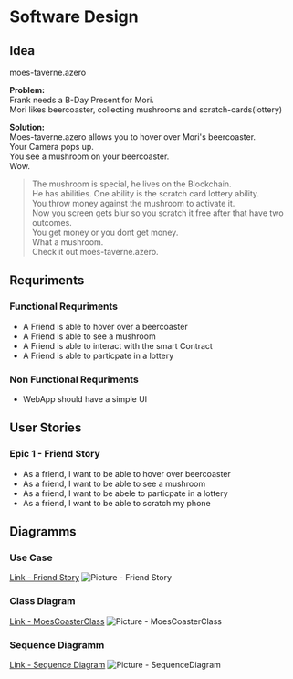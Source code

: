 # Software Design

## Idea

moes-taverne.azero

**Problem:**  
Frank needs a B-Day Present for Mori.  
Mori likes beercoaster, collecting mushrooms and scratch-cards(lottery)

**Solution:**  
Moes-taverne.azero allows you to hover over Mori's beercoaster.  
Your Camera pops up.  
You see a mushroom on your beercoaster.  
Wow.

> The mushroom is special, he lives on the Blockchain.  
> He has abilities. One ability is the scratch card lottery ability.  
> You throw money against the mushroom to activate it.  
> Now you screen gets blur so you scratch it free after that have two outcomes.  
> You get money or you dont get money.  
> What a mushroom.  
> Check it out moes-taverne.azero.

## Requriments

### Functional Requriments

- A Friend is able to hover over a beercoaster
- A Friend is able to see a mushroom
- A Friend is able to interact with the smart Contract
- A Friend is able to particpate in a lottery

### Non Functional Requriments

- WebApp should have a simple UI

## User Stories

### Epic 1 - Friend Story

- As a friend, I want to be able to hover over beercoaster
- As a friend, I want to be able to see a mushroom
- As a friend, I want to be abele to particpate in a lottery
- As a friend, I want to be able to scratch my phone

## Diagramms

### Use Case

[Link - Friend Story](https://plantuml.github.io/plantuml-core/raw.html?JOmn3W8n30HxlsBfxeeKF08-m0kYd26MGd8oAoH-Jq11f5bhH-CzCEjTiPTeLOfU2JQutJAncMkYjIeq5iLfjuGZ0d1sqxfTsFmb4bE_0q5aoUsflihoKErfbUfT-O3aaIcl8aCE0Jzx8j-_gVyNPcbilG40)
![Picture - Friend Story](https://www.plantuml.com/plantuml/dpng/JOyn2iCm34LtdKBTai53Rv2blK1FO1or5ZXsK7uBlNrLCC6BX1vF7_vo81hUMw4Bicp2UubQgSWJZCQchmnUrIH1MoKeYl1jryHN3intKwdh0ys-H37vxeY9fjm-OZDDXuXFhH1pvG-IHQGy4tKv1ExsIFnll8U40PvPYnFlyGC0)

### Class Diagram

[Link - MoesCoasterClass](https://plantuml.github.io/plantuml-core/raw.html?3Sqn3i8m3030tQym6uWVTAh430iFY8nhg4NYHBOx8CJVwNhBpP7akRKAXrob2OvAQi2L8l3Q9IwT8iNn2sVKyOnIrTuJtjFLNhkrRlAPyBQrXpWCybJMGIabs2bvBKo-74_mWrbisQS_)
![Picture - MoesCoasterClass](https://www.plantuml.com/plantuml/png/3Sqn3i8m3030tQym6uWVTAh430iFY8nhg4NYHBOx8CJVwNhBpP7akRKAXrob2OvAQi2L8l3Q9IwT8iNn2sVKyOnIrTuJtjFLNhkrRlAPyBQrXpWCybJMGIabs2bvBKo-74_mWrbisQS_)

### Sequence Diagramm

[Link - Sequence Diagram](https://plantuml.github.io/plantuml-core/raw.html?VP7DIWDH38NtUOhu0Bx0BBHISAKh5wxJQNG2CyabYPPvUrEy88DjDo4SldFE_Tb5akVNCiDTJhmmjfb40MXCStnsOJqYHT-0DILNVEV3KskbzmsEb7IWO7nRAcvlcbu91Mm50EYHzm_TEk1at-o1vubxeqXsw0L5_V83HiqeThPFf-K2S29LmXYTSfmUB_Ii77-sxRa6x7WhKKPfb1meYY-MoRx2XhvkFudUw9WbaZMsOV_l-6hAwzKNK4lva95IJ05sfPq_3tu0)
![Picture - SequenceDiagram](https://www.plantuml.com/plantuml/png/VP7DIWDH38NtUOhu0Bx0BBHISAKh5wxJQNG2CyabYPPvUrEy88DjDo4SldFE_Tb5akVNCiDTJhmmjfb40MXCStnsOJqYHT-0DILNVEV3KskbzmsEb7IWO7nRAcvlcbu91Mm50EYHzm_TEk1at-o1vubxeqXsw0L5_V83HiqeThPFf-K2S29LmXYTSfmUB_Ii77-sxRa6x7WhKKPfb1meYY-MoRx2XhvkFudUw9WbaZMsOV_l-6hAwzKNK4lva95IJ05sfPq_3tu0)
